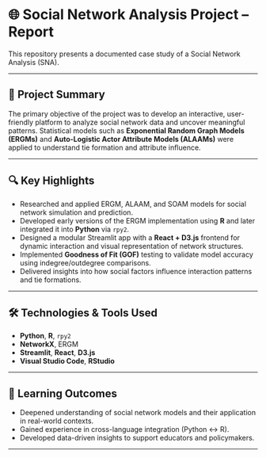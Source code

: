 # 🌐 Social Network Analysis Project – Report

This repository presents a documented case study of a Social Network Analysis (SNA). 

---

## 📘 Project Summary

The primary objective of the project was to develop an interactive, user-friendly platform to analyze social network data and uncover meaningful patterns. Statistical models such as **Exponential Random Graph Models (ERGMs)** and **Auto-Logistic Actor Attribute Models (ALAAMs)** were applied to understand tie formation and attribute influence.


---

## 🔍 Key Highlights 

- Researched and applied ERGM, ALAAM, and SOAM models for social network simulation and prediction.
- Developed early versions of the ERGM implementation using **R** and later integrated it into **Python** via `rpy2`.
- Designed a modular Streamlit app with a **React + D3.js** frontend for dynamic interaction and visual representation of network structures.
- Implemented **Goodness of Fit (GOF)** testing to validate model accuracy using indegree/outdegree comparisons.
- Delivered insights into how social factors influence interaction patterns and tie formations.

---

## 🛠️ Technologies & Tools Used

- **Python**, **R**, `rpy2`
- **NetworkX**, ERGM
- **Streamlit**, **React**, **D3.js**
- **Visual Studio Code**, **RStudio**

---

## 🧠 Learning Outcomes

- Deepened understanding of social network models and their application in real-world contexts.
- Gained experience in cross-language integration (Python ↔ R).
- Developed data-driven insights to support educators and policymakers.
  
---
